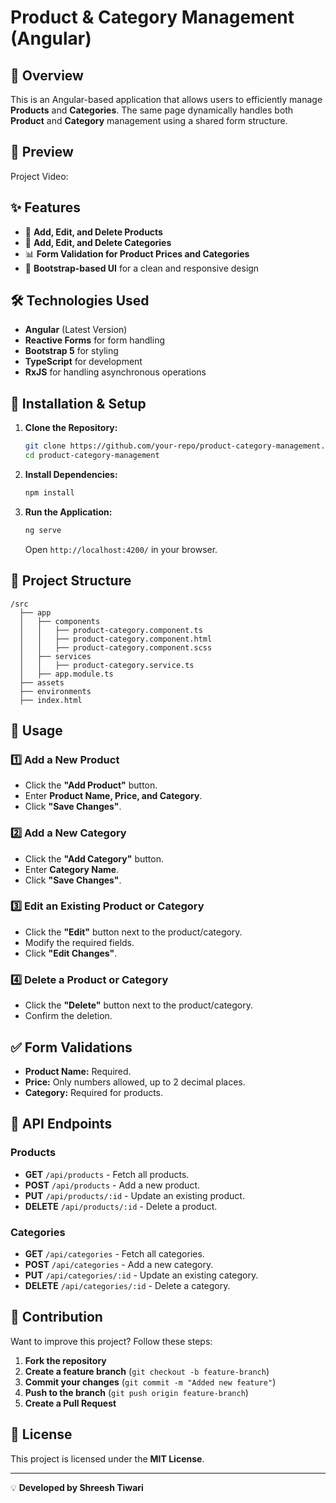 # Product & Category Management (Angular)

## 📌 Overview

This is an Angular-based application that allows users to efficiently manage **Products** and **Categories**. The same page dynamically handles both **Product** and **Category** management using a shared form structure.

## 📌 Preview

Project Video:



## ✨ Features

- 📝 **Add, Edit, and Delete Products**
- 📂 **Add, Edit, and Delete Categories**
- 📊 **Form Validation for Product Prices and Categories**
- 🎨 **Bootstrap-based UI** for a clean and responsive design

## 🛠️ Technologies Used

- **Angular** (Latest Version)
- **Reactive Forms** for form handling
- **Bootstrap 5** for styling
- **TypeScript** for development
- **RxJS** for handling asynchronous operations

## 🚀 Installation & Setup

1. **Clone the Repository:**
   ```bash
   git clone https://github.com/your-repo/product-category-management.git
   cd product-category-management
   ```
2. **Install Dependencies:**
   ```bash
   npm install
   ```
3. **Run the Application:**
   ```bash
   ng serve
   ```
   Open `http://localhost:4200/` in your browser.

## 📁 Project Structure

```
/src
  ├── app
  │   ├── components
  │   │   ├── product-category.component.ts
  │   │   ├── product-category.component.html
  │   │   ├── product-category.component.scss
  │   ├── services
  │   │   ├── product-category.service.ts
  │   ├── app.module.ts
  ├── assets
  ├── environments
  ├── index.html
```

## 🔄 Usage

### 1️⃣ Add a New Product

- Click the **"Add Product"** button.
- Enter **Product Name, Price, and Category**.
- Click **"Save Changes"**.

### 2️⃣ Add a New Category

- Click the **"Add Category"** button.
- Enter **Category Name**.
- Click **"Save Changes"**.

### 3️⃣ Edit an Existing Product or Category

- Click the **"Edit"** button next to the product/category.
- Modify the required fields.
- Click **"Edit Changes"**.

### 4️⃣ Delete a Product or Category

- Click the **"Delete"** button next to the product/category.
- Confirm the deletion.

## ✅ Form Validations

- **Product Name:** Required.
- **Price:** Only numbers allowed, up to 2 decimal places.
- **Category:** Required for products.

## 📌 API Endpoints

### Products

- **GET** `/api/products` - Fetch all products.
- **POST** `/api/products` - Add a new product.
- **PUT** `/api/products/:id` - Update an existing product.
- **DELETE** `/api/products/:id` - Delete a product.

### Categories

- **GET** `/api/categories` - Fetch all categories.
- **POST** `/api/categories` - Add a new category.
- **PUT** `/api/categories/:id` - Update an existing category.
- **DELETE** `/api/categories/:id` - Delete a category.

## 📌 Contribution

Want to improve this project? Follow these steps:

1. **Fork the repository**
2. **Create a feature branch** (`git checkout -b feature-branch`)
3. **Commit your changes** (`git commit -m "Added new feature"`)
4. **Push to the branch** (`git push origin feature-branch`)
5. **Create a Pull Request**

## 📜 License

This project is licensed under the **MIT License**.

---

💡 **Developed by Shreesh Tiwari**

